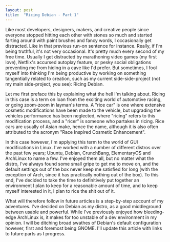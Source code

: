 ```yaml
---
layout: post
title:  "Ricing Debian - Part 1"
---
```


Like most developers, designers, makers, and creative people since everyone stopped hitting each other with stones so much and started farting around with paint brushes and fancy words, I occasionally get distracted.  Like in that previous run-on sentence for instance.  Really, if I'm being truthful, it's not very occasional.  It's pretty much every second of my free time.  Usually I get distracted by marathoning video games (my first love), Netflix's accursed autoplay feature, or pesky social obligations preventing me from hiding in a cave like I'd prefer. But sometimes, I fool myself into thinking I'm being productive by working on something tangentially related to creation, such as my current side-side-project (not my main side-project, you see): Ricing Debian.

<!--excerpt-->

Let me first preface this by explaining what the hell I'm talking about.  Ricing in this case is a term on loan from the exciting world of automotive racing, or going zoom-zoom in layman's terms.  A "rice car" is one where extensive cosmetic modifications have been made to the vehicle, but upgrading the vehicles performance has been neglected, where "ricing" refers to this modification process, and a "ricer" is someone who partakes in ricing.  Rice cars are usually of Asian make, hence the name, although it is also often attributed to the acronym "Race Inspired Cosmetic Enhancement".

In this case however, I'm applying this term to the world of GUI modifications in Linux.  I've worked with a number of different distros over the past few years; Ubuntu, Debian, CrunchBang, ElementaryOS and ArchLinux to name a few.  I've enjoyed them all, but no matter what the distro, I've always found some small gripe to get me to move on, and the default settings out of the box never keep me satisfied for long (with the exception of Arch, since it has practically nothing out of the box).  To this end, I've decided to take the time to definitively put together an environment I plan to keep for a reasonable amount of time, and to keep myself interested in it, I plan to rice the shit out of it.

What will therefore follow in future articles is a step-by-step account of my adventures.  I've decided on Debian as my distro, as a good middleground between usable and powerful.  While I've previously enjoyed how bleeding-edge ArchLinux is, it makes for too unstable of a dev environment in my opinion.  I will be ditching broad swathes of Debian's default configuration however, first and foremost being GNOME.  I'll update this article with links to future parts as I progress.
